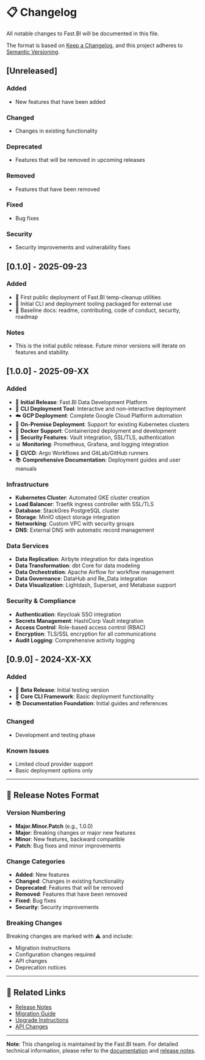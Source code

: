 # 📋 Changelog

All notable changes to Fast.BI will be documented in this file.

The format is based on [Keep a Changelog](https://keepachangelog.com/en/1.0.0/),
and this project adheres to [Semantic Versioning](https://semver.org/spec/v2.0.0.html).

## [Unreleased]

### Added
- New features that have been added

### Changed
- Changes in existing functionality

### Deprecated
- Features that will be removed in upcoming releases

### Removed
- Features that have been removed

### Fixed
- Bug fixes

### Security
- Security improvements and vulnerability fixes

## [0.1.0] - 2025-09-23

### Added
- 🎉 First public deployment of Fast.BI temp-cleanup utilities
- 🧰 Initial CLI and deployment tooling packaged for external use
- 📝 Baseline docs: readme, contributing, code of conduct, security, roadmap

### Notes
- This is the initial public release. Future minor versions will iterate on features and stability.

## [1.0.0] - 2025-09-XX

### Added
- 🚀 **Initial Release**: Fast.BI Data Development Platform
- 🔧 **CLI Deployment Tool**: Interactive and non-interactive deployment
- ☁️ **GCP Deployment**: Complete Google Cloud Platform automation
- 🏢 **On-Premise Deployment**: Support for existing Kubernetes clusters
- 🐳 **Docker Support**: Containerized deployment and development
- 🔐 **Security Features**: Vault integration, SSL/TLS, authentication
- 📊 **Monitoring**: Prometheus, Grafana, and logging integration
- 🔄 **CI/CD**: Argo Workflows and GitLab/GitHub runners
- 📚 **Comprehensive Documentation**: Deployment guides and user manuals

### Infrastructure
- **Kubernetes Cluster**: Automated GKE cluster creation
- **Load Balancer**: Traefik ingress controller with SSL/TLS
- **Database**: StackGres PostgreSQL cluster
- **Storage**: MinIO object storage integration
- **Networking**: Custom VPC with security groups
- **DNS**: External DNS with automatic record management

### Data Services
- **Data Replication**: Airbyte integration for data ingestion
- **Data Transformation**: dbt Core for data modeling
- **Data Orchestration**: Apache Airflow for workflow management
- **Data Governance**: DataHub and Re_Data integration
- **Data Visualization**: Lightdash, Superset, and Metabase support

### Security & Compliance
- **Authentication**: Keycloak SSO integration
- **Secrets Management**: HashiCorp Vault integration
- **Access Control**: Role-based access control (RBAC)
- **Encryption**: TLS/SSL encryption for all communications
- **Audit Logging**: Comprehensive activity logging

## [0.9.0] - 2024-XX-XX

### Added
- 🧪 **Beta Release**: Initial testing version
- 🔧 **Core CLI Framework**: Basic deployment functionality
- 📚 **Documentation Foundation**: Initial guides and references

### Changed
- Development and testing phase

### Known Issues
- Limited cloud provider support
- Basic deployment options only

---

## 📝 Release Notes Format

### Version Numbering
- **Major.Minor.Patch** (e.g., 1.0.0)
- **Major**: Breaking changes or major new features
- **Minor**: New features, backward compatible
- **Patch**: Bug fixes and minor improvements

### Change Categories
- **Added**: New features
- **Changed**: Changes in existing functionality
- **Deprecated**: Features that will be removed
- **Removed**: Features that have been removed
- **Fixed**: Bug fixes
- **Security**: Security improvements

### Breaking Changes
Breaking changes are marked with ⚠️ and include:
- Migration instructions
- Configuration changes required
- API changes
- Deprecation notices

---

## 🔗 Related Links

- [Release Notes](https://github.com/fast-bi/data-development-platform/releases)
- [Migration Guide](docs/migration/)
- [Upgrade Instructions](docs/upgrading.md)
- [API Changes](docs/api/changes.md)

---

**Note**: This changelog is maintained by the Fast.BI team. For detailed technical information, please refer to the [documentation](docs/) and [release notes](https://github.com/fast-bi/data-development-platform/releases).
